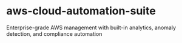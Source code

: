 # aws-cloud-automation-suite
Enterprise-grade AWS management with built-in analytics, anomaly detection, and compliance automation
